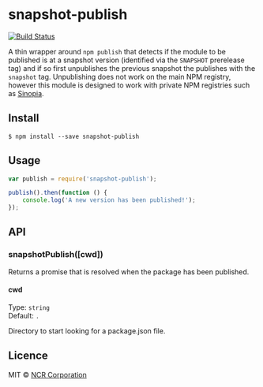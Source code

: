 # snapshot-publish

[![Build Status](https://travis-ci.org/NCR-CoDE/snapshot-publish.svg?branch=master)](https://travis-ci.org/NCR-CoDE/snapshot-publish)

A thin wrapper around `npm publish` that detects if the module to be published is at a snapshot version (identified via the `SNAPSHOT` prerelease tag) and if so first unpublishes the previous snapshot the publishes with the `snapshot` tag.  Unpublishing does not work on the main NPM registry, however this module is designed to work with private NPM registries such as [Sinopia](https://github.com/rlidwka/sinopia).

## Install

```
$ npm install --save snapshot-publish
```

## Usage

```js
var publish = require('snapshot-publish');

publish().then(function () {
	console.log('A new version has been published!');
});
```

## API

### snapshotPublish([cwd])

Returns a promise that is resolved when the package has been published.

#### cwd

Type: `string`  
Default: `.`

Directory to start looking for a package.json file.

## Licence


MIT © [NCR Corporation](http://ncr.com)
